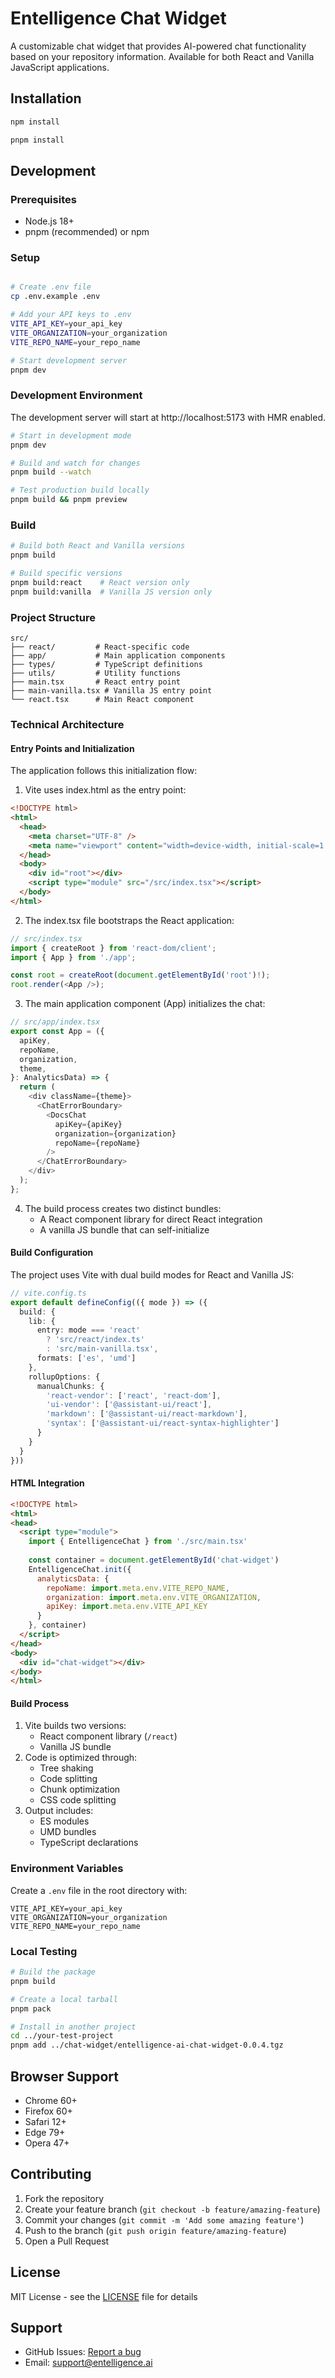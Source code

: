 # Entelligence Chat Widget

A customizable chat widget that provides AI-powered chat functionality based on your repository information. Available for both React and Vanilla JavaScript applications.

## Installation

```bash
npm install
```

```bash
pnpm install
```

## Development

### Prerequisites
- Node.js 18+
- pnpm (recommended) or npm

### Setup
```bash

# Create .env file
cp .env.example .env

# Add your API keys to .env
VITE_API_KEY=your_api_key
VITE_ORGANIZATION=your_organization
VITE_REPO_NAME=your_repo_name

# Start development server
pnpm dev
```

### Development Environment
The development server will start at http://localhost:5173 with HMR enabled.

```bash
# Start in development mode
pnpm dev

# Build and watch for changes
pnpm build --watch

# Test production build locally
pnpm build && pnpm preview
```

### Build
```bash
# Build both React and Vanilla versions
pnpm build

# Build specific versions
pnpm build:react    # React version only
pnpm build:vanilla  # Vanilla JS version only
```

### Project Structure
```
src/
├── react/         # React-specific code
├── app/           # Main application components
├── types/         # TypeScript definitions
├── utils/         # Utility functions
├── main.tsx       # React entry point
├── main-vanilla.tsx # Vanilla JS entry point
└── react.tsx      # Main React component
```

### Technical Architecture

#### Entry Points and Initialization
The application follows this initialization flow:

1. Vite uses index.html as the entry point:
```html
<!DOCTYPE html>
<html>
  <head>
    <meta charset="UTF-8" />
    <meta name="viewport" content="width=device-width, initial-scale=1.0" />
  </head>
  <body>
    <div id="root"></div>
    <script type="module" src="/src/index.tsx"></script>
  </body>
</html>
```

2. The index.tsx file bootstraps the React application:
```typescript
// src/index.tsx
import { createRoot } from 'react-dom/client';
import { App } from './app';

const root = createRoot(document.getElementById('root')!);
root.render(<App />);
```

3. The main application component (App) initializes the chat:
```typescript
// src/app/index.tsx
export const App = ({
  apiKey,
  repoName,
  organization,
  theme,
}: AnalyticsData) => {
  return (
    <div className={theme}>
      <ChatErrorBoundary>
        <DocsChat
          apiKey={apiKey}
          organization={organization}
          repoName={repoName}
        />
      </ChatErrorBoundary>
    </div>
  );
};
```

4. The build process creates two distinct bundles:
   - A React component library for direct React integration
   - A vanilla JS bundle that can self-initialize

#### Build Configuration
The project uses Vite with dual build modes for React and Vanilla JS:

```typescript
// vite.config.ts
export default defineConfig(({ mode }) => ({
  build: {
    lib: {
      entry: mode === 'react' 
        ? 'src/react/index.ts'
        : 'src/main-vanilla.tsx',
      formats: ['es', 'umd']
    },
    rollupOptions: {
      manualChunks: {
        'react-vendor': ['react', 'react-dom'],
        'ui-vendor': ['@assistant-ui/react'],
        'markdown': ['@assistant-ui/react-markdown'],
        'syntax': ['@assistant-ui/react-syntax-highlighter']
      }
    }
  }
}))
```

#### HTML Integration
```html
<!DOCTYPE html>
<html>
<head>
  <script type="module">
    import { EntelligenceChat } from './src/main.tsx'
    
    const container = document.getElementById('chat-widget')
    EntelligenceChat.init({
      analyticsData: {
        repoName: import.meta.env.VITE_REPO_NAME,
        organization: import.meta.env.VITE_ORGANIZATION,
        apiKey: import.meta.env.VITE_API_KEY
      }
    }, container)
  </script>
</head>
<body>
  <div id="chat-widget"></div>
</body>
</html>
```

#### Build Process
1. Vite builds two versions:
   - React component library (`/react`)
   - Vanilla JS bundle
2. Code is optimized through:
   - Tree shaking
   - Code splitting
   - Chunk optimization
   - CSS code splitting
3. Output includes:
   - ES modules
   - UMD bundles
   - TypeScript declarations

### Environment Variables
Create a `.env` file in the root directory with:
```env
VITE_API_KEY=your_api_key
VITE_ORGANIZATION=your_organization
VITE_REPO_NAME=your_repo_name
```

### Local Testing
```bash
# Build the package
pnpm build

# Create a local tarball
pnpm pack

# Install in another project
cd ../your-test-project
pnpm add ../chat-widget/entelligence-ai-chat-widget-0.0.4.tgz
```

## Browser Support

- Chrome 60+
- Firefox 60+
- Safari 12+
- Edge 79+
- Opera 47+

## Contributing

1. Fork the repository
2. Create your feature branch (`git checkout -b feature/amazing-feature`)
3. Commit your changes (`git commit -m 'Add some amazing feature'`)
4. Push to the branch (`git push origin feature/amazing-feature`)
5. Open a Pull Request

## License

MIT License - see the [LICENSE](LICENSE) file for details

## Support

- GitHub Issues: [Report a bug](https://github.com/Entelligence-AI/chat-widget/issues)
- Email: support@entelligence.ai
